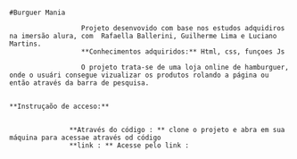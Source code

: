                                                                             #Burguer Mania

                      Projeto desenvovido com base nos estudos adquidiros na imersão alura, com  Rafaella Ballerini, Guilherme Lima e Luciano Martins.
                      **Conhecimentos adquiridos:** Html, css, funçoes Js

                      O projeto trata-se de uma loja online de hamburguer, onde o usuári consegue vizualizar os produtos rolando a página ou então através da barra de pesquisa.

                                                                        **Instruçaõo de acceso:**  


                   **Através do código : ** clone o projeto e abra em sua máquina para acessae através od código
                   **link : ** Acesse pelo link :
